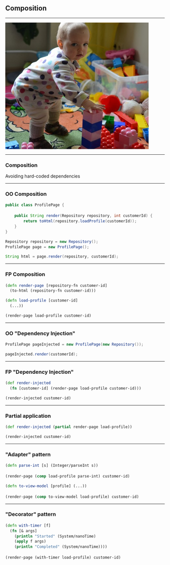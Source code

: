 ## Composition

---

![composition](img/composition.jpg)

---

### Composition

Avoiding hard-coded dependencies

---

### OO Composition

```java
public class ProfilePage {

    public String render(Repository repository, int customerId) {
        return toHtml(repository.loadProfile(customerId));
    }
}
```

```java
Repository repository = new Repository();
ProfilePage page = new ProfilePage();
```

```java
String html = page.render(repository, customerId);
```

---

### FP Composition

```clojure
(defn render-page [repository-fn customer-id]
  (to-html (repository-fn customer-id)))
```

```clojure
(defn load-profile [customer-id]
  (...))
```

```clojure
(render-page load-profile customer-id)
```

---

### OO "Dependency Injection"

```java
ProfilePage pageInjected = new ProfilePage(new Repository());
```

```java
pageInjected.render(customerId);
```

---

### FP "Dependency Injection"

```clojure
(def render-injected
  (fn [customer-id] (render-page load-profile customer-id)))
```

```clojure
(render-injected customer-id)
```

---

### Partial application

```clojure
(def render-injected (partial render-page load-profile))
```

```clojure
(render-injected customer-id)
```

---

### "Adapter" pattern

```clojure
(defn parse-int [s] (Integer/parseInt s))

(render-page (comp load-profile parse-int) customer-id)
```

```clojure
(defn to-view-model [profile] (...))

(render-page (comp to-view-model load-profile) customer-id)
```

---

### "Decorator" pattern

```clojure
(defn with-timer [f]
  (fn [& args]
    (println "Started" (System/nanoTime)
    (apply f args)
    (println "Completed" (System/nanoTime))))

(render-page (with-timer load-profile) customer-id)
```

